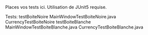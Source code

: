 Places vos tests ici. Utilisation de JUnit5 requise.



Tests: 
testBoiteNoire
    MainWindowTestBoiteNoire.java
    CurrencyTestBoiteNoire
testBoiteBlanche
    MainWindowTestBoiteBlanche.java
    CurrencyTestBoiteBlanche.java